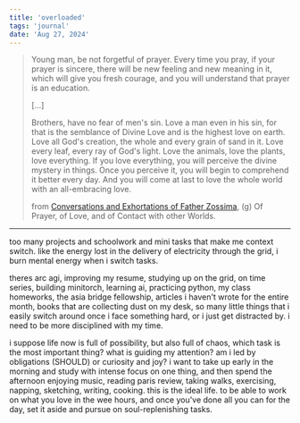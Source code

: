 ```yaml
---
title: 'overloaded'
tags: 'journal'
date: 'Aug 27, 2024'
---
```


> Young man, be not forgetful of prayer. Every time you pray, if your prayer is sincere, there will be new feeling and new meaning in it, which will give you fresh courage, and you will understand that prayer is an education.
>
> [...]
>
> Brothers, have no fear of men's sin. Love a man even in his sin, for that is the semblance of Divine Love and is the highest love on earth. Love all God's creation, the whole and every grain of sand in it. Love every leaf, every ray of God's light. Love the animals, love the plants, love everything. If you love everything, you will perceive the divine mystery in things. Once you perceive it, you will begin to comprehend it better every day. And you will come at last to love the whole world with an all-embracing love.
>
> from [Conversations and Exhortations of Father Zossima](https://homepages.bluffton.edu/~bergerd/classes/las400/handouts/karamazov/book6chapter03c.html), (g) Of Prayer, of Love, and of Contact with other Worlds.

---

too many projects and schoolwork and mini tasks that make me context switch. like the energy lost in the delivery of electricity through the grid, i burn mental energy when i switch tasks.

theres arc agi, improving my resume, studying up on the grid, on time series, building minitorch, learning ai, practicing python, my class homeworks, the asia bridge fellowship, articles i haven't wrote for the entire month, books that are collecting dust on my desk, so many little things that i easily switch around once i face something hard, or i just get distracted by. i need to be more disciplined with my time.

i suppose life now is full of possibility, but also full of chaos, which task is the most important thing? what is guiding my attention? am i led by obligations (SHOULD) or curiosity and joy? i want to take up early in the morning and study with intense focus on one thing, and then spend the afternoon enjoying music, reading paris review, taking walks, exercising, napping, sketching, writing, cooking. this is the ideal life. to be able to work on what you love in the wee hours, and once you've done all you can for the day, set it aside and pursue on soul-replenishing tasks.
